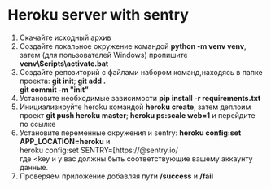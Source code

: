 # Heroku server with sentry

1. Скачайте исходный архив
2. Создайте локальное окружение командой **python -m venv venv**, затем (для пользователей Windows) пропишите **venv\Scripts\activate.bat**
3. Создайте репозиторий с файлами набором команд,находясь в папке проекта: **git init**; **git add .**  
**git commit -m "init"**
4. Установите необходимые зависимости **pip install -r requirements.txt** 
4. Инициализируйте heroku командой **heroku create**, затем деплоим проект **git push heroku master**; **heroku ps:scale web=1** и перейдите по ссылке
5. Установите переменные окружения и sentry: **heroku config:set APP_LOCATION=heroku** и  
heroku config:set SENTRY=[https://<key>@sentry.io/<project>  
   где <key и <project> у вас должны быть соответствующие вашему аккаунту данные.
5. Проверяем приложение добавляя пути **/success** и **/fail**
